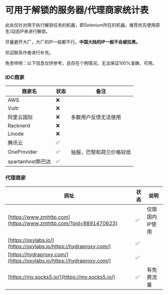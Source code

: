 # 可用于解锁的服务器/代理商家统计表

此处仅针对用于执行解锁任务的机器，即Selenium所在的机器。推荐优先使用原生/动态IP来进行解锁。

尽量避开大厂，大厂的IP一般都不行。**中国大陆的IP一般不会被拉黑。**

欢迎联系作者进行补充。

免责申明：以下信息仅供参考，且存在个例情况，无法保证100%准确、可用。

### IDC商家

| 商家名            | 状态 | 备注           |
|----------------|----|--------------|
| AWS            | ❌  |              |
| Vultr          | ❌  |              |
| 阿里云国际          | ❌  | 多数用户反馈无法使用   |
| Racknerd       | ❌  |              |
| Linode         | ❌  |              |
| 腾讯云            | ✅  |              |
| OneProvider    | ✅  | 独服，巴黎和荷兰价格较低 |
| spartanhost斯巴达 | ✅  |              |

### 代理商家

| 网址                                                                    | 状态 | 说明       |
|-----------------------------------------------------------------------|----|----------|
| [https://www.zmhttp.com](https://www.zmhttp.com/?pid=8891470623)      | ✅  | 仅限国内IP使用 |
| [https://oxylabs.io/](https://oxylabs.io/https://hydraproxy.com/)     | ✅  |          |
| [https://hydraproxy.com/](https://oxylabs.io/https://hydraproxy.com/) | ✅  |          |
| [https://my.socks5.io/](https://my.socks5.io/)                   | ✅  | 有免费流量    |
